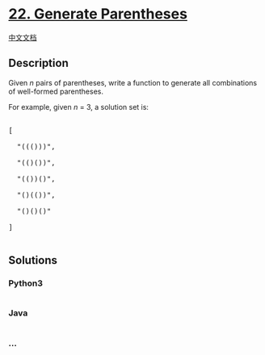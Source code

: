 # [22. Generate Parentheses](https://leetcode.com/problems/generate-parentheses)

[中文文档](/solution/0000-0099/0022.Generate%20Parentheses/README.md)

## Description

<p>

Given <i>n</i> pairs of parentheses, write a function to generate all combinations of well-formed parentheses.

</p>

<p>

For example, given <i>n</i> = 3, a solution set is:

</p>

<pre>

[

  "((()))",

  "(()())",

  "(())()",

  "()(())",

  "()()()"

]

</pre>

## Solutions

<!-- tabs:start -->

### **Python3**

```python

```

### **Java**

```java

```

### **...**

```

```

<!-- tabs:end -->
